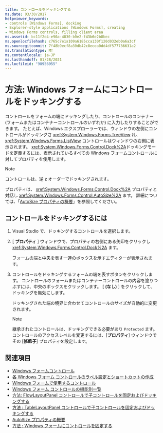 ```yaml
---
title: コントロールをドッキングする
ms.date: 03/30/2017
helpviewer_keywords:
- controls [Windows Forms], docking
- Explorer-style applications [Windows Forms], creating
- Windows Forms controls, filling client area
ms.assetid: bc11f2e4-e90a-4830-b0e2-f43b6e2b8bec
ms.openlocfilehash: c765c7e1a109a6185cca130f120d032eb0a6a3cf
ms.sourcegitcommit: 7f48b9ecf8a30db42c8ecea0dd4df577736631a2
ms.translationtype: MT
ms.contentlocale: ja-JP
ms.lasthandoff: 01/28/2021
ms.locfileid: "98956955"
---
```

# <a name="how-to-dock-controls-on-windows-forms"></a>方法: Windows フォームにコントロールをドッキングする

コントロールをフォームの端にドッキングしたり、コントロールのコンテナー (フォームまたはコンテナーコントロールのいずれか) に入力したりすることができます。 たとえば、Windows エクスプローラーでは、ウィンドウの左側にコントロールがドッキングさ <xref:System.Windows.Forms.TreeView> れ、 <xref:System.Windows.Forms.ListView> コントロールはウィンドウの右側に表示されます。 <xref:System.Windows.Forms.Control.Dock%2A>ドッキングモードを定義するには、表示されているすべての Windows フォームコントロールに対してプロパティを使用します。

> [!NOTE]
> コントロールは、逆 z オーダーでドッキングされます。

プロパティは、 <xref:System.Windows.Forms.Control.Dock%2A> プロパティと対話し <xref:System.Windows.Forms.Control.AutoSize%2A> ます。 詳細については、「[AutoSize プロパティの概要](autosize-property-overview.md)」を参照してください。

## <a name="to-dock-a-control"></a>コントロールをドッキングするには

1. Visual Studio で、ドッキングするコントロールを選択します。

2. [ **プロパティ** ] ウィンドウで、プロパティの右側にある矢印をクリックし <xref:System.Windows.Forms.Control.Dock%2A> ます。

   フォームの端と中央を表す一連のボックスを示すエディターが表示されます。

3. コントロールをドッキングするフォームの端を表すボタンをクリックします。 コントロールのフォームまたはコンテナーコントロールの内容を塗りつぶすには、中央のボックスをクリックします。 [ **(なし)** ] をクリックして、ドッキングを無効にします。

   ドッキングされた端の境界に合わせてコントロールのサイズが自動的に変更されます。

   > [!NOTE]
   > 継承されたコントロールは、ドッキングできる必要があり `Protected` ます。 コントロールのアクセスレベルを変更するには、[**プロパティ**] ウィンドウでその [**修飾子**] プロパティを設定します。

## <a name="see-also"></a>関連項目

- [Windows フォームコントロール](index.md)
- [各 Windows フォーム コントロールのラベル設定とショートカットの作成](labeling-individual-windows-forms-controls-and-providing-shortcuts-to-them.md)
- [Windows フォームで使用するコントロール](controls-to-use-on-windows-forms.md)
- [Windows フォーム コントロールの機能別一覧](windows-forms-controls-by-function.md)
- [方法: FlowLayoutPanel コントロールで子コントロールを固定およびドッキングする](how-to-anchor-and-dock-child-controls-in-a-flowlayoutpanel-control.md)
- [方法 : TableLayoutPanel コントロールで子コントロールを固定およびドッキングする](how-to-anchor-and-dock-child-controls-in-a-tablelayoutpanel-control.md)
- [AutoSize プロパティの概要](autosize-property-overview.md)
- [方法 : Windows フォームにコントロールを固定する](how-to-anchor-controls-on-windows-forms.md)
